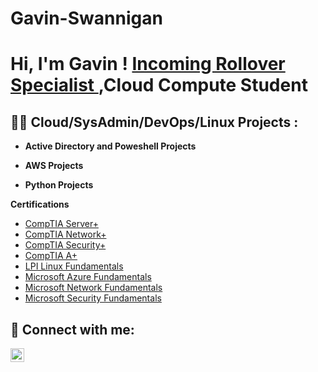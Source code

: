 # Gavin-Swannigan
<h1>Hi, I'm Gavin ! <a href="https://www.linkedin.com/in/gavinswannigan//">Incoming Rollover Specialist </a>,Cloud Compute Student

<h2>👨‍💻 Cloud/SysAdmin/DevOps/Linux Projects :</h2>


  
- <b>Active Directory and Poweshell Projects </b>
  
  
- <b>AWS Projects</b>
  
  
- <b>Python Projects</b>
  
 <b>Certifications</b>
  - [CompTIA Server+](https://www.credly.com/badges/7935ed4f-71a0-4b7a-933c-5ffbd7242646/public_url)
  - [CompTIA Network+](https://www.credly.com/badges/15fbbb19-59d9-40b0-a5b5-ee9b57b1dba1/public_url)
  - [CompTIA Security+](https://www.credly.com/badges/87167ceb-f09a-4bc5-bc8c-c06f1ddd8446/public_url)
  - [CompTIA A+](https://www.credly.com/badges/0895632c-6ad7-4233-887f-d7ca1348b2c5/public_url)
  - [LPI Linux Fundamentals](https://cs.lpi.org/caf/Xamman/certification/verify/LPI000461133/j5r9eb6xy8)
  - [Microsoft Azure Fundamentals ](https://www.credly.com/badges/04a2fe96-20d8-415b-b5d9-4eb43d76bddb/public_url)
  - [Microsoft Network Fundamentals](https://www.credly.com/badges/a07549fc-2064-4caf-a725-3ef1cf785bd0/public_url)
  - [Microsoft Security Fundamentals](https://www.credly.com/badges/e9317192-dc6f-47c8-84c9-ce3cd9582e73/public_url)
 
 
 
<h2> 🤳 Connect with me:</h2>

[<img align="left" alt="GavinSwannigan | LinkedIn" width="22px" src="https://cdn.jsdelivr.net/npm/simple-icons@v3/icons/linkedin.svg" />][linkedin]


[linkedin]: https://www.linkedin.com/in/gavinswannigan/

<!--
**gavinswannigan/gavinswannigan** is a ✨ _special_ ✨ repository because its `README.md` (this file) appears on your GitHub profile.

Here are some ideas to get you started:

- 🔭 I’m currently working on ...
- 🌱 I’m currently learning ...
- 👯 I’m looking to collaborate on ...
- 🤔 I’m looking for help with ...
- 💬 Ask me about ...
- 📫 How to reach me: ...
- 😄 Pronouns: ...
- ⚡ Fun fact: ...
-->
